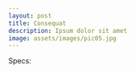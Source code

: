```yaml
---
layout: post
title: Consequat
description: Ipsum dolor sit amet
image: assets/images/pic05.jpg
---
```


Specs:
